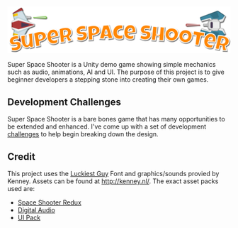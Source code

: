 ![alt text](SuperSpaceShooterLogo.png "Super Space Shooter")


Super Space Shooter is a Unity demo game showing simple mechanics such as audio, animations, AI and UI. The purpose of this project is to give beginner developers a stepping stone into creating their own games.

## Development Challenges
Super Space Shooter is a bare bones game that has many opportunities to be extended and enhanced. I've come up with a set of development [challenges](DevelopmentChallenges.md) to help begin breaking down the design.

## Credit
This project uses the [Luckiest Guy](http://www.1001fonts.com/luckiest-guy-font.html) Font and graphics/sounds provied by Kenney. Assets can be found at http://kenney.nl/. The exact asset packs used are:
* [Space Shooter Redux](http://kenney.nl/assets/space-shooter-redux)
* [Digital Audio](http://kenney.nl/assets/digital-audio)
* [UI Pack](http://kenney.nl/assets/ui-pack)
